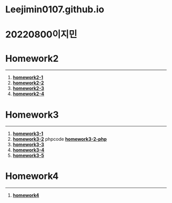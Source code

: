 # Leejimin0107.github.io
20220800이지민
=============
# Homework2
-------------
1. [**homework2-1**](https://leejimin0107.github.io/homework2-1.html)
2. [**homework2-2**](https://leejimin0107.github.io/homework2-2.html)
3. [**homework2-3**](https://leejimin0107.github.io/homework2-3.html)
4. [**homework2-4**](https://leejimin0107.github.io/homework2-4.html)
# Homework3
-------------
1. [**homework3-1**](https://leejimin0107.github.io/homework3-1.png)
2. [**homework3-2**](https://leejimin0107.github.io/homework3-2.png) phpcode [**homework3-2-php**](https://leejimin0107.github.io/homework3-2php.png)
3. [**homework3-3**](https://leejimin0107.github.io/homework3-3.png)
4. [**homework3-4**](https://leejimin0107.github.io/homework3-4.png)
5. [**homework3-5**](https://leejimin0107.github.io/homework3-5.png)
# Homework4
-------------
1. [**homework4**](https://docs.google.com/document/d/1ovVQu4Mia4jS9swoWWDa7NuFPBNAtHN370xQ8JPeZEs/edit?usp=sharing)
